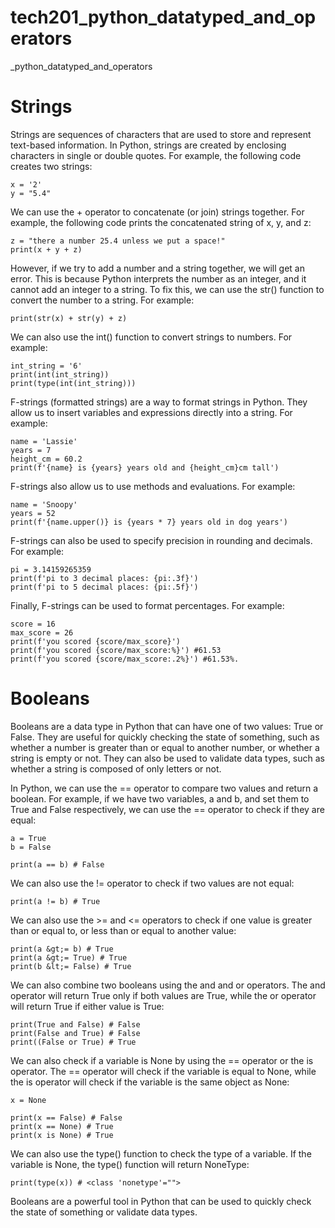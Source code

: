 # tech201_python_datatyped_and_operators
_python_datatyped_and_operators
# Strings
Strings are sequences of characters that are used to store and represent text-based information. In Python, strings are created by enclosing characters in single or double quotes. For example, the following code creates two strings: 
````
x = '2' 
y = "5.4"
````
We can use the + operator to concatenate (or join) strings together. For example, the following code prints the concatenated string of x, y, and z: 
````
z = "there a number 25.4 unless we put a space!"
print(x + y + z)
````
However, if we try to add a number and a string together, we will get an error. This is because Python interprets the number as an integer, and it cannot add an integer to a string. To fix this, we can use the str() function to convert the number to a string. For example: 
````
print(str(x) + str(y) + z)
````
We can also use the int() function to convert strings to numbers. For example: 
````
int_string = '6'
print(int(int_string))
print(type(int(int_string)))
````
F-strings (formatted strings) are a way to format strings in Python. They allow us to insert variables and expressions directly into a string. For example: 
``````
name = 'Lassie'
years = 7
height_cm = 60.2
print(f'{name} is {years} years old and {height_cm}cm tall')
``````
F-strings also allow us to use methods and evaluations. For example: 
````
name = 'Snoopy'
years = 52
print(f'{name.upper()} is {years * 7} years old in dog years')
````
F-strings can also be used to specify precision in rounding and decimals. For example: 
``````
pi = 3.14159265359
print(f'pi to 3 decimal places: {pi:.3f}')
print(f'pi to 5 decimal places: {pi:.5f}')
``````
Finally, F-strings can be used to format percentages. For example: 
````
score = 16
max_score = 26
print(f'you scored {score/max_score}')
print(f'you scored {score/max_score:%}') #61.53
print(f'you scored {score/max_score:.2%}') #61.53%.
````

# Booleans
Booleans are a data type in Python that can have one of two values: True or False. They are useful for quickly checking the state of something, such as whether a number is greater than or equal to another number, or whether a string is empty or not. They can also be used to validate data types, such as whether a string is composed of only letters or not.

In Python, we can use the == operator to compare two values and return a boolean. For example, if we have two variables, a and b, and set them to True and False respectively, we can use the == operator to check if they are equal:
````
a = True
b = False

print(a == b) # False
````
We can also use the != operator to check if two values are not equal:
````
print(a != b) # True
````
We can also use the &gt;= and &lt;= operators to check if one value is greater than or equal to, or less than or equal to another value:
``````
print(a &gt;= b) # True
print(a &gt;= True) # True
print(b &lt;= False) # True
```````
We can also combine two booleans using the and and or operators. The and operator will return True only if both values are True, while the or operator will return True if either value is True:
````
print(True and False) # False
print(False and True) # False
print((False or True) # True
````
We can also check if a variable is None by using the == operator or the is operator. The == operator will check if the variable is equal to None, while the is operator will check if the variable is the same object as None:
````
x = None

print(x == False) # False
print(x == None) # True
print(x is None) # True
````
We can also use the type() function to check the type of a variable. If the variable is None, the type() function will return NoneType:
````
print(type(x)) # <class 'nonetype'="">
````
Booleans are a powerful tool in Python that can be used to quickly check the state of something or validate data types.</class>

